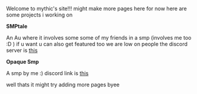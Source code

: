 Welcome to mythic's site!!!
might make more pages here for now here are some projects i working on 

<b>SMPtale</b>

An Au where it involves some some of my friends in a smp (involves me too :D ) if u want u can also get 
featured too we are low on people the discord server is <a href="https://discord.gg/E2DJ5YcPky
">this</a>

<b>Opaque Smp</b>

A smp by me :) discord link is <a href="https://discord.gg/CZ6NtHb3s7">this</a> 
  
well thats it might try adding more pages byee
